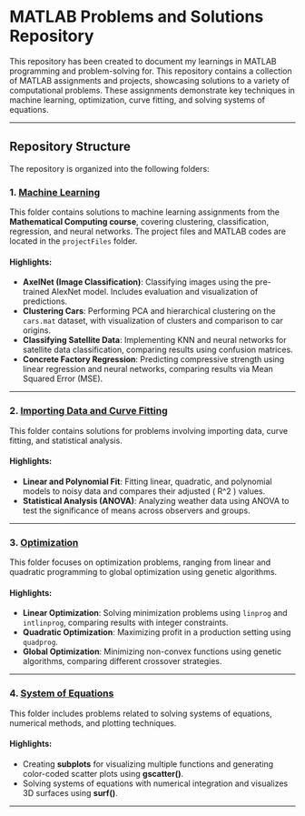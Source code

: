# MATLAB Problems and Solutions Repository

This repository has been created to document my learnings in MATLAB programming and problem-solving for. This repository contains a collection of MATLAB assignments and projects, showcasing solutions to a variety of computational problems. These assignments demonstrate key techniques in machine learning, optimization, curve fitting, and solving systems of equations.

---

## Repository Structure

The repository is organized into the following folders:

### 1. [Machine Learning](./Machine%20Learning)
This folder contains solutions to machine learning assignments from the **Mathematical Computing course**, covering clustering, classification, regression, and neural networks. The project files and MATLAB codes are located in the `projectFiles` folder.  

#### Highlights:
- **AxelNet (Image Classification)**: Classifying images using the pre-trained AlexNet model. Includes evaluation and visualization of predictions.  
- **Clustering Cars**: Performing PCA and hierarchical clustering on the `cars.mat` dataset, with visualization of clusters and comparison to car origins.  
- **Classifying Satellite Data**: Implementing KNN and neural networks for satellite data classification, comparing results using confusion matrices.  
- **Concrete Factory Regression**: Predicting compressive strength using linear regression and neural networks, comparing results via Mean Squared Error (MSE).  

---

### 2. [Importing Data and Curve Fitting](./Importing%20Data%20and%20Curve%20fitting)
This folder contains solutions for problems involving importing data, curve fitting, and statistical analysis.  

#### Highlights:
- **Linear and Polynomial Fit**: Fitting linear, quadratic, and polynomial models to noisy data and compares their adjusted \( R^2 \) values.  
- **Statistical Analysis (ANOVA)**: Analyzing weather data using ANOVA to test the significance of means across observers and groups.  

---

### 3. [Optimization](./Optimisation)
This folder focuses on optimization problems, ranging from linear and quadratic programming to global optimization using genetic algorithms.  

#### Highlights:
- **Linear Optimization**: Solving minimization problems using `linprog` and `intlinprog`, comparing results with integer constraints.  
- **Quadratic Optimization**: Maximizing profit in a production setting using `quadprog`.  
- **Global Optimization**: Minimizing non-convex functions using genetic algorithms, comparing different crossover strategies.  

---

### 4. [System of Equations](./System%20of%20Equations)
This folder includes problems related to solving systems of equations, numerical methods, and plotting techniques.  

#### Highlights:
- Creating **subplots** for visualizing multiple functions and generating color-coded scatter plots using **gscatter()**.
- Solving systems of equations with numerical integration and visualizes 3D surfaces using **surf()**.  

---
